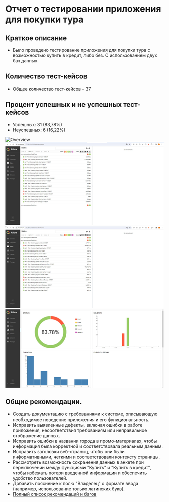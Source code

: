 # Отчет о тестировании приложения для покупки тура

## Краткое описание
- Было проведено тестирование приложения для покупки тура с возможностью купить в кредит, либо без. С использованием двух баз данных.

## Количество тест-кейсов
- Общее количество тест-кейсов - 37

## Процент успешных и не успешных тест-кейсов
* Успешных: 31 (83,78%)
* Неуспешных: 6 (16,22%)

![Overview](https://d1.skrinshoter.ru/s/040324/vINWPTQl.jpg?view=1&name=%D0%A1%D0%BA%D1%80%D0%B8%D0%BD%D1%88%D0%BE%D1%82-04-03-2024%2021:30:57.jpg)
![Credit](https://github.com/GKZ28/Dipolom_2.0/blob/main/documents/images/Credit.jpg?raw=true)
![Debit](https://github.com/GKZ28/Dipolom_2.0/blob/main/documents/images/Debit.jpg?raw=true)
![Graphs](https://github.com/GKZ28/Dipolom_2.0/blob/main/documents/images/Graphs.jpg?raw=true)

## Общие рекомендации.

- Создать документацию с требованиями к системе, описывающую необходимое поведение приложения и его функциональность.
- Исправить выявленные дефекты, включая ошибки в работе приложения, несоответствия требованиям или неправильное отображение данных.
- Исправить ошибки в названии города в промо-материалах, чтобы информация была корректной и соответствовала реальным данным.
- Исправить заголовки веб-страниц, чтобы они были информативными, четкими и соответствовали контексту страницы.
- Рассмотреть возможность сохранения данных в анкете при переключении между функциями "Купить" и "Купить в кредит", чтобы избежать потери введенной информации и обеспечить удобство пользователей.
- Добавить пояснение к полю "Владелец" о формате ввода (например, использование только латинских букв).
- [Полный список рекомендаций и багов](https://github.com/GKZ28/Dipolom_2.0/issues)

